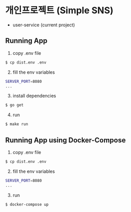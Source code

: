 # 개인프로젝트 (Simple SNS)

- user-service (current project)

## Running App

1. copy .env file

~~~bash
$ cp dist.env .env
~~~

2. fill the env variables

~~~bash
SERVER_PORT=8080
...
~~~

3. install dependencies

~~~bash
$ go get
~~~

4. run

~~~bash
$ make run
~~~

## Running App using Docker-Compose

1. copy .env file

~~~bash
$ cp dist.env .env
~~~

2. fill the env variables

~~~bash
SERVER_PORT=8080
...
~~~

3. run

~~~bash
$ docker-compose up
~~~